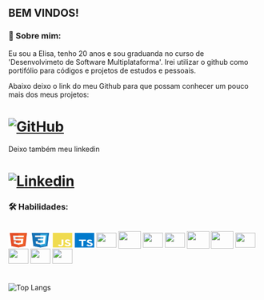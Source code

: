 ## BEM VINDOS!

### 📝 Sobre mim:

Eu sou a Elisa, tenho 20 anos e sou graduanda no curso de 'Desenvolvimeto de Software Multiplataforma'. 
Irei utilizar o github como portifólio para códigos e projetos de estudos e pessoais.

Abaixo deixo o link do meu Github para que possam conhecer um pouco mais dos meus projetos: 

# [![GitHub](https://img.shields.io/badge/GitHub-ElisaaMartins-181717?style=for-the-badge&logo=github)](https://github.com/ElisaaMartins)

Deixo também meu linkedin

# [![Linkedin](https://img.shields.io/badge/Linkedin-ElisaaMartins-181717?style=for-the-badge&logo=github)](https://www.linkedin.com/in/elisa-martins-/)

### 🛠️ Habilidades:

<div style="display: inline_block"><br>
  
  <img align="center" alt="" height="30" width="40" src="https://raw.githubusercontent.com/devicons/devicon/master/icons/html5/html5-original.svg">
  <img align="center" alt="" height="30" width="40" src="https://raw.githubusercontent.com/devicons/devicon/master/icons/css3/css3-original.svg">
  <img align="center" alt="" height="30" width="40" src="https://raw.githubusercontent.com/devicons/devicon/master/icons/javascript/javascript-plain.svg">
  <img align="center" alt="" height="30" width="40" src="https://raw.githubusercontent.com/devicons/devicon/master/icons/typescript/typescript-plain.svg">

  <img align="center" alt="" height="30" width="40" src="https://cdn.jsdelivr.net/gh/devicons/devicon/icons/nodejs/nodejs-original.svg" />
  <img align="center" alt="" height="35" width="45" src="https://cdn.jsdelivr.net/gh/devicons/devicon/icons/php/php-original.svg" />
  <img align="center" alt="" height="30" width="40" src="https://cdn.jsdelivr.net/gh/devicons/devicon/icons/react/react-original.svg" />
  <img align="center" alt="" height="30" width="40" src="https://cdn.jsdelivr.net/gh/devicons/devicon/icons/mysql/mysql-original.svg" />
  
  <img align="center" alt="" height="35" width="45" src="https://cdn.jsdelivr.net/gh/devicons/devicon/icons/bootstrap/bootstrap-original.svg" />
  <img align="center" alt="" height="35" width="45" src="https://cdn.jsdelivr.net/gh/devicons/devicon/icons/canva/canva-original.svg" />
  <img align="center" alt="" height="30" width="40" src="https://cdn.jsdelivr.net/gh/devicons/devicon/icons/figma/figma-original.svg" />
  <img align="center" alt="" height="30" width="40" src="https://cdn.jsdelivr.net/gh/devicons/devicon/icons/inkscape/inkscape-original.svg" />

  <img align="center" alt="" height="30" width="40" src="https://cdn.jsdelivr.net/gh/devicons/devicon/icons/slack/slack-original.svg" />
  <img align="center" alt="" height="30" width="40" src="https://cdn.jsdelivr.net/gh/devicons/devicon/icons/trello/trello-plain.svg" />

</div>

#

![Top Langs](https://github-readme-stats.vercel.app/api/top-langs/?username=ElisaaMartins&hide_progress=true)
